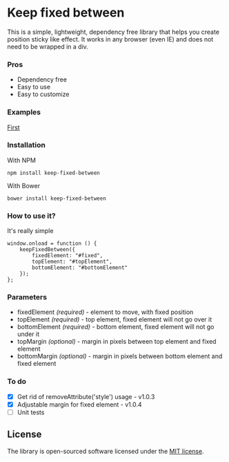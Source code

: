 # Keep fixed between
This is a simple, lightweight, dependency free library that helps you create position sticky like effect.
It works in any browser (even IE) and does not need to be wrapped in a div.

### Pros
* Dependency free
* Easy to use
* Easy to customize

### Examples
[First](http://superserwer.usermd.net/github/keep-fixed-between/examples/first.html)

### Installation
With NPM

    npm install keep-fixed-between
With Bower

    bower install keep-fixed-between

### How to use it?
It's really simple

    window.onload = function () {
        keepFixedBetween({
            fixedElement: "#fixed",
            topElement: "#topElement",
            bottomElement: "#bottomElement"
        });
    };

### Parameters
* fixedElement *(required)* - element to move, with fixed position
* topElement *(required)* - top element, fixed element will not go over it
* bottomElement *(required)* - bottom element, fixed element will not go under it
* topMargin *(optional)* - margin in pixels between top element and fixed element
* bottomMargin *(optional)* - margin in pixels between bottom element and fixed element

### To do
- [x] Get rid of removeAttribute('style') usage - v1.0.3
- [x] Adjustable margin for fixed element - v1.0.4
- [ ] Unit tests

## License
The library is open-sourced software licensed under the [MIT license](http://opensource.org/licenses/MIT).
